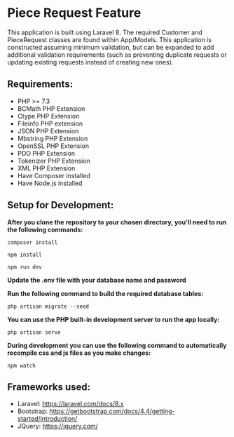 # Piece Request Feature

This application is built using Laravel 8. The required Customer and PieceRequest classes are found within App/Models. This application is constructed assuming minimum validation, but can be expanded to add
additional validation requirements (such as preventing duplicate requests or updating existing requests instead of creating new ones).

## Requirements:
- PHP >= 7.3
- BCMath PHP Extension
- Ctype PHP Extension
- Fileinfo PHP extension
- JSON PHP Extension
- Mbstring PHP Extension
- OpenSSL PHP Extension
- PDO PHP Extension
- Tokenizer PHP Extension
- XML PHP Extension
- Have Composer installed
- Have Node.js installed


## Setup for Development:

**After you clone the repository to your chosen directory, you'll need to run the following commands:**
```
composer install
```
```
npm install
```
```
npm run dev
```

**Update the .env file with your database name and password**

**Run the following command to build the required database tables:**
```
php artisan migrate --seed
```

**You can use the PHP built-in development server to run the app locally:**
```
php artisan serve
```

**During development you can use the following command to automatically recompile css and js files as you make changes:**
```
npm watch
```

## Frameworks used:

- Laravel: https://laravel.com/docs/8.x
- Bootstrap: https://getbootstrap.com/docs/4.4/getting-started/introduction/
- JQuery: https://jquery.com/

